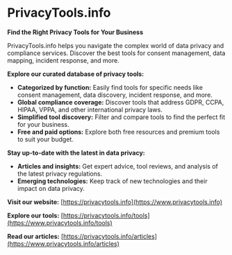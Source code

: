 # PrivacyTools.info

**Find the Right Privacy Tools for Your Business**

PrivacyTools.info helps you navigate the complex world of data privacy and compliance services.  Discover the best tools for consent management, data mapping, incident response, and more.

**Explore our curated database of privacy tools:**

* **Categorized by function:** Easily find tools for specific needs like consent management, data discovery, incident response, and more.
* **Global compliance coverage:** Discover tools that address GDPR, CCPA, HIPAA, VPPA, and other international privacy laws.
* **Simplified tool discovery:** Filter and compare tools to find the perfect fit for your business.
* **Free and paid options:**  Explore both free resources and premium tools to suit your budget.

**Stay up-to-date with the latest in data privacy:**

* **Articles and insights:** Get expert advice, tool reviews, and analysis of the latest privacy regulations.
* **Emerging technologies:** Keep track of new technologies and their impact on data privacy.

**Visit our website:** [https://privacytools.info](https://www.privacytools.info)

**Explore our tools:** [https://privacytools.info/tools](https://www.privacytools.info/tools)

**Read our articles:** [https://privacytools.info/articles](https://www.privacytools.info/articles)
